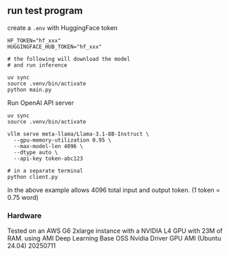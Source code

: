 
## run test program
create a ```.env``` with HuggingFace token

```text
HF_TOKEN="hf_xxx"
HUGGINGFACE_HUB_TOKEN="hf_xxx"
```

```shell
# the following will download the model
# and run inference

uv sync
source .venv/bin/activate
python main.py

```

Run OpenAI API server

```shell
uv sync
source .venv/bin/activate

vllm serve meta-llama/Llama-3.1-8B-Instruct \
  --gpu-memory-utilization 0.95 \
  --max-model-len 4096 \
  --dtype auto \
  --api-key token-abc123

# in a separate terminal
python client.py

```

In the above example allows 4096 total input and output token.
(1 token = 0.75 word)

### Hardware
Tested on an AWS G6 2xlarge instance with a NVIDIA L4 GPU with 23M of RAM.
using AMI Deep Learning Base OSS Nvidia Driver GPU AMI (Ubuntu 24.04) 20250711
